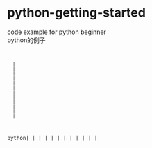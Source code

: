 # python-getting-started
code example for python beginner <br />
python的例子 <br />
<code>

      |
      |
      |
      |
      |
      |
      |
      |
      |
      |
      |
      |
python|
      |
      |
      |
      |
      |
      |
      |
      |
      |
      |
      |

</code>

